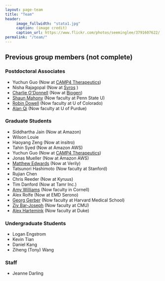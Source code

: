 ```yaml
---
layout: page-team
title: "Team"
header:
     image_fullwidth: "stata1.jpg"
     caption: (image credit)
     caption_url: https://www.flickr.com/photos/seeminglee/3791607622/
permalink: "/team/"
---
```


## Previous group members (not complete)

### Postdoctoral Associates
+ Yuchun Guo (Now at [CAMP4 Therapeutics](https://www.camp4tx.com/))
+ Nisha Rajagopal (Now at [Syros](https://www.syros.com/) )
+ [Charlie O'Donnell](http://www.codonnell.org/) (Now at [Biogen](https://www.biogen.com/))
+ [Shaun Mahony](https://mahonylab.org/) (Now faculty at Penn State U)
+ [Robin Dowell](https://dowell.colorado.edu/index.html) (Now faculty at U of Colorado)
+ [Alan Qi](https://www.cs.purdue.edu/homes/alanqi/index.htm) (Now faculty at U of Purdue)

### Graduate Students
+ Siddhartha Jain (Now at Amazon)
+ Wilson Louie
+ Haoyang Zeng (Now at insitro)
+ Tahin Syed (Now at Amazon AWS)
+ Yuchun Guo (Now at [CAMP4 Therapeutics](https://www.camp4tx.com/))
+ Jonas Mueller (Now at Amazon AWS)
+ [Matthew Edwards](http://www.mdedwards.org/) (Now at Verily)
+ Tatsunori Hashimoto (Now faculty at Stanford)
+ Rujian Chen
+ Chris Reeder (Now at Kyruus)
+ Tim Danford (Now at Tamr Inc.)
+ [Amy Williams](http://williamslab.bscb.cornell.edu/) (Now faculty in Cornell)
+ Alex Rolfe (Now at EMD Serono)
+ [Georg Gerber](https://sites.google.com/a/clinpath.bwh.harvard.edu/gerberlab/home) (Now faculty at Harvard Medical School)
+ [Ziv Bar-Joseph](https://www.cs.cmu.edu/~zivbj/) (Now faculty at CMU)
+ [Alex Hartemink](https://users.cs.duke.edu/~amink/) (Now faculty at Duke)

### Undergraduate Students
+ Logan Engstrom 
+ Kevin Tian
+ Daniel Kang
+ Ziheng (Tony) Wang

### Staff
+ Jeanne Darling
